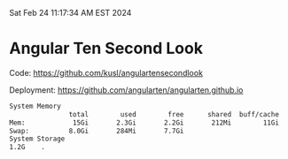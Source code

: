Sat Feb 24 11:17:34 AM EST 2024

# Angular Ten Second Look

Code: https://github.com/kusl/angulartensecondlook

Deployment: https://github.com/angularten/angularten.github.io

```bash
System Memory
               total        used        free      shared  buff/cache   available
Mem:            15Gi       2.3Gi       2.2Gi       212Mi        11Gi        13Gi
Swap:          8.0Gi       284Mi       7.7Gi
System Storage
1.2G	.
```
